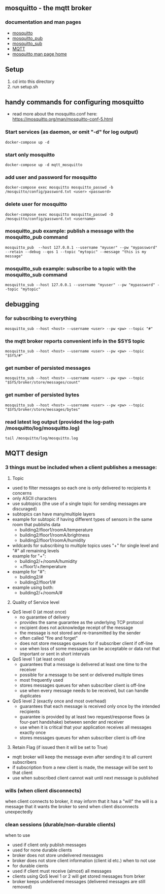 ## mosquitto - the mqtt broker

### documentation and man pages 
* [mosquitto](https://mosquitto.org/man/mosquitto-8.html)
* [mosquitto_pub](https://mosquitto.org/man/mosquitto_pub-1.html)
* [mosquitto_sub](https://mosquitto.org/man/mosquitto_sub-1.html)
* [MQTT](https://mosquitto.org/man/mqtt-7.html)
* [mosquitto man page home](https://mosquitto.org/man/)

## Setup
1. cd into this directory
2. run setup.sh

## handy commands for configuring mosquitto
* read more about the mosquitto.conf here: https://mosquitto.org/man/mosquitto-conf-5.html

### Start services (as daemon, or omit "-d" for log output)
```
docker-compose up -d
```

### start only mosquitto
```
docker-compose up -d mqtt_mosquitto
```

### add user and password for mosquitto
```
docker-compose exec mosquitto mosquitto_passwd -b /mosquitto/config/password.txt <user> <password>
```

### delete user for mosquitto
```
docker-compose exec mosquitto mosquitto_passwd -D /mosquitto/config/password.txt <username>
```

### mosquitto_pub example: publish a message with the mosquitto_pub command
```
mosquitto_pub  --host 127.0.0.1 --username "myuser" --pw "mypassword" --retain --debug --qos 1 --topic "mytopic" --message "this is my message"
```

### mosquitto_sub example: subscribe to a topic with the mosquitto_sub command
```
mosquitto_sub --host 127.0.0.1 --username "myuser" --pw "mypassword" --topic "mytopic"
```

## debugging
### for subscribing to everything
```
mosquitto_sub --host <host> --username <user> --pw <pw> --topic "#"
```

### the mqtt broker reports convenient info in the $SYS topic
```
mosquitto_sub --host <host> --username <user> --pw <pw> --topic "$SYS/#"
```

### get number of persisted messages
```
mosquitto_sub --host <host> --username <user> --pw <pw> --topic "$SYS/broker/store/messages/count"
```

### get number of persisted bytes
```
mosquitto_sub --host <host> --username <user> --pw <pw> --topic "$SYS/broker/store/messages/bytes"
```

### read latest log output (provided the log-path /mosquitto/log/mosquitto.log)
```
tail /mosquitto/log/mosquitto.log
```

## MQTT design
### 3 things must be included when a client publishes a message:
1. Topic
  - used to filter messages so each one is only delivered to recipients it concerns
  - only ASCII characters
  - use subtopics (the use of a single topic for sending messages are discuraged)
  - subtopics can have many/multiple layers
  - example for subtopic if having different types of sensors in the same room that publishs data
    - building2/floor1/roomA/temperature
    - building2/floor1/roomA/brightness
    - building2/floor1/roomA/humidity
  - wildcards for subscribing to multiple topics uses "+" for single level and "#" all remaining levels
  - example for "+":
    - building2/+/roomA/humidity
    - +/floor1/+/temperature
  - example for "#":
    - building2/#
    - building2/floor1/#
  - example using both:
    - building2/+/roomA/#

2. Quality of Service level
  - QoS level 0 (at most once)
    - no guarantee of delivery
    - provides the same guarantee as the underlying TCP protocol
    - recipient does not acknowledge receipt of the message
    - the message is not stored and re-transmitted by the sender
    - often called "fire and forget"
    - does not store messages queues for if subscriber client if off-line
    - use when loss of some messages can be acceptable or data not that important or sent in short intervals
  - QoS level 1 (at least once)
    - guarantees that a message is delivered at least one time to the receiver
    - possible for a message to be sent or delivered multiple times
    - most frequently used
    - stores messages queues for when subscriber client is off-line
    - use when every message needs to be received, but can handle duplicates
  - QoS level 2 (exactly once and most overhead)
    - guarantees that each message is received only once by the intended recipients
    - guarantee is provided by at least two request/response flows (a four-part handshake) between sender and receiver
    - use when it is critical that your application receives all messages exactly once
    - stores messages queues for when subscriber client is off-line

3. Retain Flag (if issued then it will be set to True)
  - mqtt broker will keep the message even after sending it to all current subscribers
  - if subscription from a new client is made, the message will be sent to that client
  - use when subscribed client cannot wait until next message is published

### wills (when client disconnects)
when client connects to broker, it may inform that it has a "will"
the will is a message that it wants the broker to send when client disconnects unexpectedly

### clean sessions (durable/non-durable clients)
when to use
  - used if client only publish messages
  - used for none durable clients
  - broker does not store undelivered messages
  - broker does not store client information (client id etc.)
when to not use
  - for durable cients
  - used if client must receive (almost) all messages
  - clients using QoS level 1 or 2 will get stored messages from brker
  - broker keeps undelivered messages (delivered messages are still removed)
